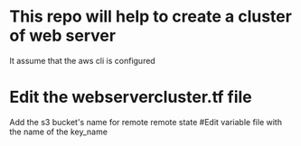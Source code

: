# This repo will help to create a cluster of web server
It assume that the aws cli is configured
# Edit the webservercluster.tf file
Add the s3 bucket's name for remote remote state
#Edit variable file with the name of the key_name
